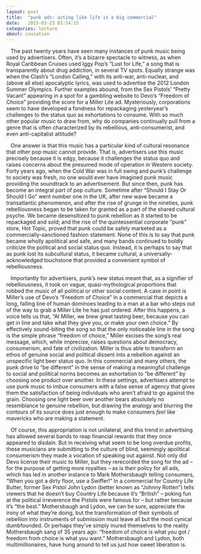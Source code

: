 ```yaml
---
layout: post
title:  "punk ads: acting like life is a big commercial"
date:   2015-03-23 03:14:15
categories: lecture
about: causation
---
```


 &nbsp;&nbsp; The past twenty years have seen many instances of punk music being used by advertisers. Often, it’s a bizarre spectacle to witness, as when Royal Caribbean Cruises used Iggy Pop’s “Lust for Life,” a song that is transparently about drug addiction, in several TV spots. Equally strange was when the Clash’s “London Calling,” with its anti-war, anti-nuclear, and (above all else) apocalyptic lyrics, was used to advertise the 2012 London Summer Olympics. Further examples abound, from the Sex Pistols’ “Pretty Vacant” appearing in a spot for a gambling website to Devo’s “Freedom of Choice” providing the score for a Miller Lite ad. Mysteriously, corporations seem to have developed a fondness for repackaging yesteryear’s challenges to the status quo as exhortations to consume. With so much other popular music to draw from, why do companies continually pull from a genre that is often characterized by its rebellious, anti-consumerist, and even anti-capitalist attitude?

 &nbsp;&nbsp; One answer is that this music has a particular kind of cultural resonance that other pop music cannot provide. That is, advertisers use this music precisely because it is edgy, because it challenges the status quo and raises concerns about the presumed mode of operation in Western society. Forty years ago, when the Cold War was in full swing and punk’s challenge to society was fresh, no one would ever have imagined punk music providing the soundtrack to an advertisement. But since then, punk has become an integral part of pop culture. Sometime after “Should I Stay Or Should I Go” went number one in the UK, after new wave became a transatlantic phenomenon, and after the rise of grunge in the nineties, punk rebelliousness began to be taken for granted as a part of the shared cultural psyche. We became desensitized to punk rebellion as it started to be repackaged and sold; and the rise of the quintessential corporate “punk” store, Hot Topic, proved that punk could be safely marketed as a commercially-sanctioned fashion statement. None of this is to say that punk became wholly apolitical and safe, and many bands continued to boldly criticize the political and social status quo. Instead, it is perhaps to say that as punk lost its subcultural status, it became cultural, a universally-acknowledged touchstone that provided a convenient symbol of rebelliousness.

 &nbsp;&nbsp; Importantly for advertisers, punk’s new status meant that, as a signifier of rebelliousness, it took on vague, quasi-mythological proportions that robbed the music of all political or other social content. A case in point is Miller’s use of Devo’s “Freedom of Choice” in a commercial that depicts a long, falling line of human dominoes leading to a man at a bar who steps out of the way to grab a Miller Lite he has just ordered. After this happens, a voice tells us that, “At Miller, we brew great tasting beer, because you can get in line and take what they give you, or make your own choice.” By effectively sound-biting the song so that the only noticeable line in the song is the simple phrase “freedom of choice,” Miller excises the song’s real message, which, while imprecise, raises questions about democracy, consumerism, and fate of civilization. Miller is thus able to transform an ethos of genuine social and political dissent into a rebellion against an unspecific light beer status quo. In this commercial and many others, the punk drive to “be different” in the sense of making a meaningful challenge to social and political norms becomes an exhortation to “be different” by choosing one product over another. In these settings, advertisers attempt to use punk music to imbue consumers with a false sense of agency that gives them the satisfaction of being individuals who aren’t afraid to go against the grain. Choosing one light beer over another bears absolutely no resemblance to genuine rebellion, but drawing the analogy and blurring the contours of its source does just enough to make consumers *feel* like mavericks who are making a statement.

 &nbsp;&nbsp; Of course, this appropriation is not unilateral, and this trend in advertising has allowed several bands to reap financial rewards that they once appeared to disdain. But in receiving what seem to be long overdue profits, these musicians are submitting to the culture of blind, seemingly apolitical consumerism they made a vocation of speaking out against. Not only did Devo license their music to Miller, but they rerecorded the song for the ad – for the purpose of getting more royalties – as is their policy for all ads, which has led in another instance to Mark Mothersbaugh telling consumers, “When you got a dirty floor, use a Swiffer!” In a commercial for Country Life Butter, former Sex Pistol John Lydon (better known as “Johnny Rotten”) tells viewers that he doesn’t buy Country Life because it’s “British” – poking fun at the political irreverence the Pistols were famous for – but rather because it’s “the best.” Mothersbaugh and Lydon, we can be sure, appreciate the irony of what they’re doing, but the transformation of their symbols of rebellion into instruments of submission must leave all but the most cynical dumbfounded. Or perhaps they’ve simply inured themselves to the reality Mothersbaugh sang of 35 years ago: “freedom of choice is what you got / freedom from choice is what you want.” Mothersbaugh and Lydon, both multimillionaires, have hung around to tell us just how sweet liberation is.
